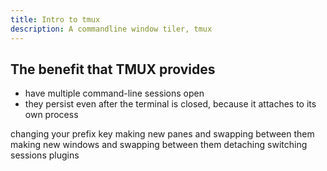 ```yaml
---
title: Intro to tmux
description: A commandline window tiler, tmux
---
```


## The benefit that TMUX provides

* have multiple command-line sessions open
* they persist even after the terminal is closed, because it attaches to its own process


changing your prefix key
making new panes and swapping between them
making new windows and swapping between them
detaching
switching sessions
plugins

